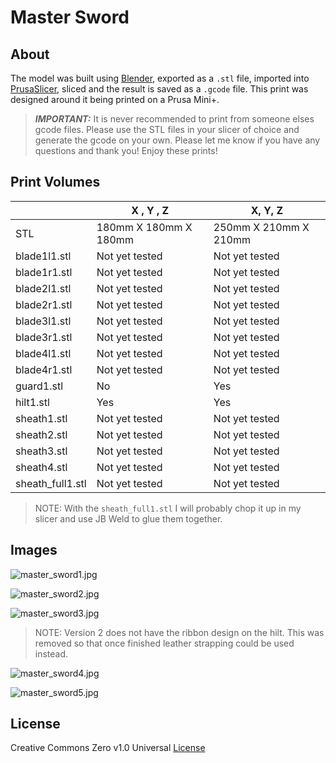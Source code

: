 # Master Sword

## About

The model was built using [Blender](https://www.blender.org/), exported as a `.stl` file, imported into [PrusaSlicer](https://www.prusa3d.com/page/prusaslicer_424/), sliced and the result is saved as a `.gcode` file. This print was designed around it being printed on a Prusa Mini+.

> _**IMPORTANT:**_ It is never recommended to print from someone elses gcode files. Please use the STL files in your slicer of choice and generate the gcode on your own. Please let me know if you have any questions and thank you! Enjoy these prints!

## Print Volumes

| |  X , Y , Z | X, Y, Z
| ----------- | ----------- | ----------- |
| STL | 180mm X 180mm X 180mm | 250mm X 210mm X 210mm |
| blade1l1.stl | Not yet tested | Not yet tested |
| blade1r1.stl | Not yet tested | Not yet tested |
| blade2l1.stl | Not yet tested | Not yet tested |
| blade2r1.stl | Not yet tested | Not yet tested |
| blade3l1.stl | Not yet tested | Not yet tested |
| blade3r1.stl | Not yet tested | Not yet tested |
| blade4l1.stl | Not yet tested | Not yet tested |
| blade4r1.stl | Not yet tested | Not yet tested |
| guard1.stl | No | Yes |
| hilt1.stl | Yes | Yes |
| sheath1.stl | Not yet tested | Not yet tested |
| sheath2.stl | Not yet tested | Not yet tested |
| sheath3.stl | Not yet tested | Not yet tested |
| sheath4.stl | Not yet tested | Not yet tested |
| sheath_full1.stl | Not yet tested | Not yet tested |

> NOTE: With the `sheath_full1.stl` I will probably chop it up in my slicer and use JB Weld to glue them together.

## Images

![master_sword1.jpg](images/master_sword1.jpg)

![master_sword2.jpg](images/master_sword2.jpg)

![master_sword3.jpg](images/master_sword3.jpg)

> NOTE: Version 2 does not have the ribbon design on the hilt. This was removed so that once finished leather strapping could be used instead.

![master_sword4.jpg](images/master_sword4.jpg)

![master_sword5.jpg](images/master_sword5.jpg)

## License

Creative Commons Zero v1.0 Universal [License](LICENSE)
